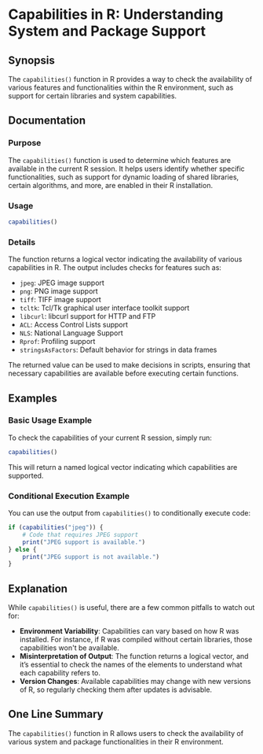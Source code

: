 <!--
Meta Description: # Capabilities in R: Understanding System and Package Support ## Synopsis The `capabilities()` function in R provides a way to check the availability ...
Meta Keywords: capabilities, support, available, jpeg, function
-->

# Capabilities in R: Understanding System and Package Support

## Synopsis
The `capabilities()` function in R provides a way to check the availability of various features and functionalities within the R environment, such as support for certain libraries and system capabilities.

## Documentation
### Purpose
The `capabilities()` function is used to determine which features are available in the current R session. It helps users identify whether specific functionalities, such as support for dynamic loading of shared libraries, certain algorithms, and more, are enabled in their R installation.

### Usage
```R
capabilities()
```

### Details
The function returns a logical vector indicating the availability of various capabilities in R. The output includes checks for features such as:
- `jpeg`: JPEG image support
- `png`: PNG image support
- `tiff`: TIFF image support
- `tcltk`: Tcl/Tk graphical user interface toolkit support
- `libcurl`: libcurl support for HTTP and FTP
- `ACL`: Access Control Lists support
- `NLS`: National Language Support
- `Rprof`: Profiling support
- `stringsAsFactors`: Default behavior for strings in data frames

The returned value can be used to make decisions in scripts, ensuring that necessary capabilities are available before executing certain functions.

## Examples
### Basic Usage Example
To check the capabilities of your current R session, simply run:
```R
capabilities()
```
This will return a named logical vector indicating which capabilities are supported.

### Conditional Execution Example
You can use the output from `capabilities()` to conditionally execute code:
```R
if (capabilities("jpeg")) {
    # Code that requires JPEG support
    print("JPEG support is available.")
} else {
    print("JPEG support is not available.")
}
```

## Explanation
While `capabilities()` is useful, there are a few common pitfalls to watch out for:
- **Environment Variability**: Capabilities can vary based on how R was installed. For instance, if R was compiled without certain libraries, those capabilities won't be available.
- **Misinterpretation of Output**: The function returns a logical vector, and it’s essential to check the names of the elements to understand what each capability refers to.
- **Version Changes**: Available capabilities may change with new versions of R, so regularly checking them after updates is advisable.

## One Line Summary
The `capabilities()` function in R allows users to check the availability of various system and package functionalities in their R environment.